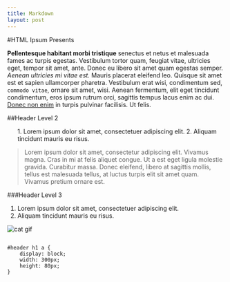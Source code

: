 ```yaml
---
title: Markdown
layout: post
---
```




#HTML Ipsum Presents
	       
<p><strong>Pellentesque habitant morbi tristique</strong> senectus et netus et malesuada fames ac turpis egestas. Vestibulum tortor quam, feugiat vitae, ultricies eget, tempor sit amet, ante. Donec eu libero sit amet quam egestas semper. <em>Aenean ultricies mi vitae est.</em> Mauris placerat eleifend leo. Quisque sit amet est et sapien ullamcorper pharetra. Vestibulum erat wisi, condimentum sed, <code>commodo vitae</code>, ornare sit amet, wisi. Aenean fermentum, elit eget tincidunt condimentum, eros ipsum rutrum orci, sagittis tempus lacus enim ac dui. <a href="#">Donec non enim</a> in turpis pulvinar facilisis. Ut felis.</p>

##Header Level 2
	       
<ol>
   1. Lorem ipsum dolor sit amet, consectetuer adipiscing elit.
   2. Aliquam tincidunt mauris eu risus.
</ol>

>Lorem ipsum dolor sit amet, consectetur adipiscing elit. Vivamus magna. Cras in mi at felis aliquet congue. Ut a est eget ligula molestie gravida. Curabitur massa. Donec eleifend, libero at sagittis mollis, tellus est malesuada tellus, at luctus turpis elit sit amet quam. Vivamus pretium ornare est.

###Header Level 3


   1. Lorem ipsum dolor sit amet, consectetuer adipiscing elit.</li>
   2. Aliquam tincidunt mauris eu risus.</li>


<img src="http://i.imgur.com/v1gUYem.gif" alt="cat gif">

<pre><code>
#header h1 a { 
	display: block; 
	width: 300px; 
	height: 80px; 
}
</code></pre>

